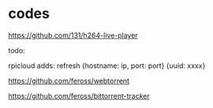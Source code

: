 # codes

https://github.com/131/h264-live-player


todo:

rpicloud adds: 
refresh {hostname: ip, port: port} {uuid: xxxx}

https://github.com/feross/webtorrent

https://github.com/feross/bittorrent-tracker

